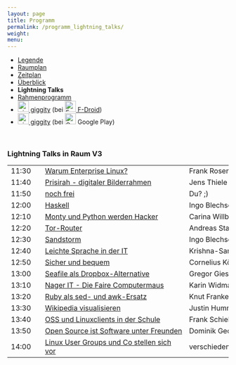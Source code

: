 ```yaml
---
layout: page
title: Programm
permalink: /programm_lightning_talks/
weight: 
menu: 
---
```

* <a href="../programm_legende">Legende</a>&nbsp;&nbsp;&nbsp;&nbsp;
* <a href="../programm_raumplan/">Raumplan</a>&nbsp;&nbsp;&nbsp;&nbsp;
* <a href="../programm_zeitplan/">Zeitplan</a>&nbsp;&nbsp;&nbsp;&nbsp;
* <a href="../programm_ueberblick">Überblick</a>&nbsp;&nbsp;&nbsp;&nbsp;
* <span style="font-weight: bold;">Lightning Talks&nbsp;&nbsp;&nbsp;&nbsp;</span>
* <a href="../programm_rahmen">Rahmenprogramm</a>
* <a href="https://f-droid.org/repository/browse/?fdid=net.gaast.giggity" target="_blank"><img height="25" src="../images/giggity.png" alt="giggity-Logo" title="giggity-Logo" />&nbsp;giggity</a> (bei
<a href="https://f-droid.org/" target="_blank"><img height="25" src="../images/fdroid.png" alt="F-Droid-Logo" title="F-Droid-Logo" />&nbsp;F-Droid</a>)
* <a href="https://play.google.com/store/apps/details?id=net.gaast.giggity" target="_blank"><img height="25" src="../images/giggity.png" alt="giggity-Logo" title="giggity-Logo" />&nbsp;giggity</a> (bei
<img height="25" src="../images/googleplay.png" alt="Google-Play-Logo" title="Google-Play-Logo" />&nbsp;Google Play)

<br/>

### Lightning Talks in Raum V3

<table>
<tr><td>11:30</td><td><a class="light"></a></td><td><a href="../programm/rosendahl-warum_enterprise">Warum&nbsp;Enterprise&nbsp;Linux?</a></td><td>Frank&nbsp;Rosendahl</td></tr>
<tr><td>11:40</td><td><a class="light"></a></td><td><a href="../programm/thiele-prisirah">Prisirah&nbsp;-&nbsp;digitaler&nbsp;Bilderrahmen</a></td><td>Jens&nbsp;Thiele</td></tr>
<tr><td>11:50</td><td><a class="light"></a></td><td><a href="../callforpapers/">noch&nbsp;frei</a></td><td>Du?&nbsp;;)</td></tr>
<tr><td>12:00</td><td><a class="light"></a></td><td><a href="../programm/blechschmidt-haskell">Haskell</a></td><td>Ingo&nbsp;Blechschmidt</td></tr>
<tr><td>12:10</td><td><a class="light"></a></td><td><a href="../programm/willbold-python_kinder_buch">Monty&nbsp;und&nbsp;Python&nbsp;werden&nbsp;Hacker</a></td><td>Carina&nbsp;Willbold</td></tr>
<tr><td>12:20</td><td><a class="light"></a></td><td><a href="../programm/stadelmeier_wannenmacher-tor_router">Tor-Router</a></td><td>Andreas&nbsp;Stadelmeier,&nbsp;Fabian&nbsp;Wannenmacher</td></tr>
<tr><td>12:30</td><td><a class="light"></a></td><td><a href="../programm/blechschmidt-sandstorm">Sandstorm</a></td><td>Ingo&nbsp;Blechschmidt</td></tr>
<tr><td>12:40</td><td><a class="light"></a></td><td><a href="../programm/helmle-einfache_sprache">Leichte&nbsp;Sprache&nbsp;in&nbsp;der&nbsp;IT</a></td><td>Krishna-Sara&nbsp;Helmle</td></tr>
<tr><td>12:50</td><td><a class="light"></a></td><td><a href="../programm/koelbel-desktop_auth">Sicher&nbsp;und&nbsp;bequem</a></td><td>Cornelius&nbsp;Kölbel</td></tr>
<tr><td>13:00</td><td><a class="light"></a></td><td><a href="../programm/giesen-seafile">Seafile&nbsp;als&nbsp;Dropbox-Alternative</a></td><td>Gregor&nbsp;Giesen</td></tr>
<tr><td>13:10</td><td><a class="light"></a></td><td><a href="../programm/widmayer-nagerit">Nager&nbsp;IT&nbsp;-&nbsp;Die&nbsp;Faire&nbsp;Computermaus</a></td><td>Karin&nbsp;Widmayer</td></tr>
<tr><td>13:20</td><td><a class="light"></a></td><td><a href="../programm/franke-ruby">Ruby&nbsp;als&nbsp;sed-&nbsp;und&nbsp;awk-Ersatz</a></td><td>Knut&nbsp;Franke</td></tr>
<tr><td>13:30</td><td><a class="light"></a></td><td><a href="../programm/humm-wikipedia">Wikipedia&nbsp;visualisieren</a></td><td>Justin&nbsp;Humm</td></tr>
<tr><td>13:40</td><td><a class="light"></a></td><td><a href="../programm/schiebel-oss_schule">OSS&nbsp;und&nbsp;Linuxclients&nbsp;in&nbsp;der&nbsp;Schule</a></td><td>Frank&nbsp;Schiebel</td></tr>
<tr><td>13:50</td><td><a class="light"></a></td><td><a href="../programm/george-software_unter_freunden">Open&nbsp;Source&nbsp;ist&nbsp;Software&nbsp;unter&nbsp;Freunden</a></td><td>Dominik&nbsp;George</td></tr>
<tr><td>14:00</td><td><a class="light"></a></td><td><a href="../programm/lugs-kurzvorstellungen">Linux User Groups und Co stellen sich vor</a></td><td>verschiedene LUGs</td></tr>
</table>
